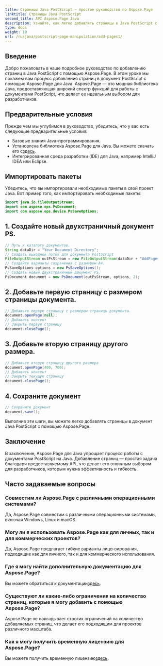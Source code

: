 ```yaml
---
title: Страницы Java PostScript — простое руководство по Aspose.Page
linktitle: Страницы Java PostScript
second_title: API Aspose.Page Java
description: Узнайте, как легко добавлять страницы в Java PostScript с помощью Aspose.Page. Улучшите процесс создания документов с помощью этой мощной библиотеки Java.
type: docs
weight: 10
url: /ru/java/postscript-page-manipulation/add-pages1/
---
```

## Введение
Добро пожаловать в наше подробное руководство по добавлению страниц в Java PostScript с помощью Aspose.Page. В этом уроке мы покажем вам процесс добавления страниц в документ PostScript с помощью Aspose.Page для Java. Aspose.Page — это мощная библиотека Java, предоставляющая широкий спектр функций для работы с документами PostScript, что делает ее идеальным выбором для разработчиков.
## Предварительные условия
Прежде чем мы углубимся в руководство, убедитесь, что у вас есть следующие предварительные условия:
- Базовые знания Java-программирования.
-  Установлена библиотека Aspose.Page для Java. Вы можете скачать его с[здесь](https://releases.aspose.com/page/java/).
- Интегрированная среда разработки (IDE) для Java, например IntelliJ IDEA или Eclipse.
## Импортировать пакеты
Убедитесь, что вы импортировали необходимые пакеты в свой проект Java. Вот пример того, как импортировать необходимые пакеты:
```java
import java.io.FileOutputStream;
import com.aspose.eps.PsDocument;
import com.aspose.eps.device.PsSaveOptions;

```
## 1. Создайте новый двухстраничный документ PS.
```java
// Путь к каталогу документов.
String dataDir = "Your Document Directory";
// Создать выходной поток для документа PostScript
FileOutputStream outPsStream = new FileOutputStream(dataDir + "AddPages1_outPS.ps");
// Создайте варианты сохранения с размером А4.
PsSaveOptions options = new PsSaveOptions();
// Создать новый двухстраничный документ PS.
PsDocument document = new PsDocument(outPsStream, options, 2);
```
## 2. Добавьте первую страницу с размером страницы документа.
```java
// Добавьте первую страницу с размером страницы документа.
document.openPage(null);
// Добавить контент
// Закрыть первую страницу
document.closePage();
```
## 3. Добавьте вторую страницу другого размера.
```java
// Добавьте вторую страницу другого размера
document.openPage(400, 700);
// Добавить контент
// Закрыть текущую страницу
document.closePage();
```
## 4. Сохраните документ
```java
// Сохраните документ
document.save();
```
Выполнив эти шаги, вы можете легко добавлять страницы в документ Java PostScript с помощью Aspose.Page.
## Заключение
В заключение, Aspose.Page для Java упрощает процесс работы с документами PostScript на Java. Добавление страниц — простая задача благодаря предоставляемому API, что делает его отличным выбором для разработчиков, которым нужна эффективность и гибкость.
## Часто задаваемые вопросы
### Совместим ли Aspose.Page с различными операционными системами?
Да, Aspose.Page совместим с различными операционными системами, включая Windows, Linux и macOS.
### Могу ли я использовать Aspose.Page как для личных, так и для коммерческих проектов?
Да, Aspose.Page предлагает гибкие варианты лицензирования, подходящие как для личного, так и для коммерческого использования.
### Где я могу найти дополнительную документацию для Aspose.Page?
 Вы можете обратиться к документации[здесь](https://reference.aspose.com/page/java/).
### Существуют ли какие-либо ограничения на количество страниц, которые я могу добавить с помощью Aspose.Page?
Aspose.Page не накладывает строгих ограничений на количество добавляемых страниц, что делает его подходящим для проектов различного масштаба.
### Как я могу получить временную лицензию для Aspose.Page?
 Вы можете получить временную лицензию[здесь](https://purchase.aspose.com/temporary-license/).